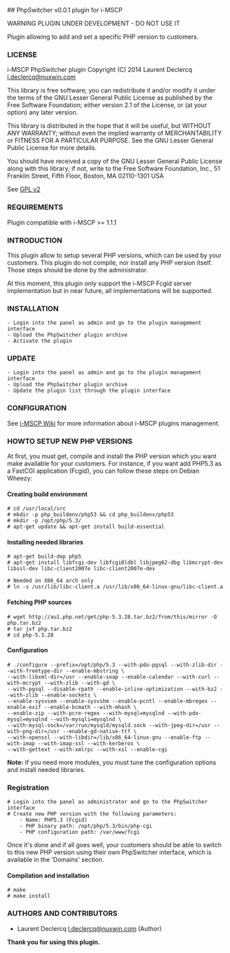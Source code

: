 ## PhpSwitcher v0.0.1 plugin for i-MSCP

WARNING PLUGIN UNDER DEVELOPMENT - DO NOT USE IT

Plugin allowing to add and set a specific PHP version to customers.

### LICENSE

 i-MSCP PhpSwitcher plugin
 Copyright (C) 2014 Laurent Declercq <l.declercq@nuxwin.com>

 This library is free software; you can redistribute it and/or
 modify it under the terms of the GNU Lesser General Public
 License as published by the Free Software Foundation; either
 version 2.1 of the License, or (at your option) any later version.

 This library is distributed in the hope that it will be useful,
 but WITHOUT ANY WARRANTY; without even the implied warranty of
 MERCHANTABILITY or FITNESS FOR A PARTICULAR PURPOSE.  See the GNU
 Lesser General Public License for more details.

 You should have received a copy of the GNU Lesser General Public
 License along with this library; if not, write to the Free Software
 Foundation, Inc., 51 Franklin Street, Fifth Floor, Boston, MA  02110-1301  USA

 See [GPL v2](http://www.gnu.org/licenses/lgpl-2.1.txt "LGPL v2.1")

### REQUIREMENTS

Plugin compatible with i-MSCP >= 1.1.1

### INTRODUCTION

This plugin allow to setup several PHP versions, which can be used by your customers. This plugin do not compile, nor
install any PHP version itself. Those steps should be done by the administrator.

At this moment, this plugin only support the i-MSCP Fcgid server implementation but in near future, all implementations
will be supported.

### INSTALLATION

	- Login into the panel as admin and go to the plugin management interface
	- Upload the PhpSwitcher plugin archive
	- Activate the plugin

### UPDATE

	- Login into the panel as admin and go to the plugin management interface
	- Upload the PhpSwitcher plugin archive
	- Update the plugin list through the plugin interface

### CONFIGURATION

See [i-MSCP Wiki](http://wiki.i-mscp.net/doku.php?id=plugins:management "Plugin Management Interface") for more information about i-MSCP plugins management.

### HOWTO SETUP NEW PHP VERSIONS

At first, you must get, compile and install the PHP version which you want make available for your customers. For instance,
if you want add PHP5.3 as a FastCGI application (Fcgid), you can follow these steps on Debian Wheezy:

#### Creating build environment

	# cd /usr/local/src
	# mkdir -p php_buildenv/php53 && cd php_buildenv/php53
	# mkdir -p /opt/php/5.3/
	# apt-get update && apt-get install build-essential

#### Installing needed libraries

	# apt-get build-dep php5
	# apt-get install libfcgi-dev libfcgi0ldbl libjpeg62-dbg libmcrypt-dev libssl-dev libc-client2007e libc-client2007e-dev

	# Needed on X86_64 arch only
	# ln -s /usr/lib/libc-client.a /usr/lib/x86_64-linux-gnu/libc-client.a

#### Fetching PHP sources

	# wget http://au1.php.net/get/php-5.3.28.tar.bz2/from/this/mirror -O php.tar.bz2
	# tar jxf php.tar.bz2
	# cd php-5.3.28

#### Configuration

	# ./configure --prefix=/opt/php/5.3 --with-pdo-pgsql --with-zlib-dir --with-freetype-dir --enable-mbstring \
	--with-libxml-dir=/usr --enable-soap --enable-calendar --with-curl --with-mcrypt --with-zlib --with-gd \
	--with-pgsql --disable-rpath --enable-inline-optimization --with-bz2 --with-zlib --enable-sockets \
	--enable-sysvsem --enable-sysvshm --enable-pcntl --enable-mbregex --enable-exif --enable-bcmath --with-mhash \
	--enable-zip --with-pcre-regex --with-mysql=mysqlnd --with-pdo-mysql=mysqlnd --with-mysqli=mysqlnd \
	--with-mysql-sock=/var/run/mysqld/mysqld.sock --with-jpeg-dir=/usr --with-png-dir=/usr --enable-gd-native-ttf \
	--with-openssl --with-libdir=/lib/x86_64-linux-gnu --enable-ftp --with-imap --with-imap-ssl --with-kerberos \
	--with-gettext --with-xmlrpc --with-xsl --enable-cgi

**Note:** If you need more modules, you must tune the configuration options and install needed libraries.

### Registration

	# Login into the panel as administrator and go to the PhpSwitcher interface
	# Create new PHP version with the following parameters:
		- Name: PHP5.3 (Fcgid)
		- PHP binary path: /opt/php/5.3/bin/php-cgi
		- PHP configuration path: /var/www/fcgi

Once it's done and if all goes well, your customers should be able to switch to this new PHP version using their own
PhpSwitcher interface, which is available in the 'Domains' section.

#### Compilation and installation

	# make
	# make install

### AUTHORS AND CONTRIBUTORS

 * Laurent Declercq <l.declercq@nuxwin.com> (Author)

**Thank you for using this plugin.**
